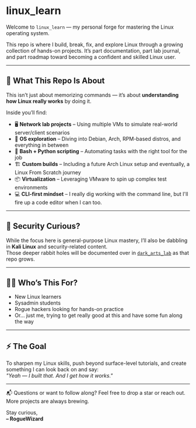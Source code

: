 # linux_learn

Welcome to `linux_learn` — my personal forge for mastering the Linux operating system.

This repo is where I build, break, fix, and explore Linux through a growing collection of hands-on projects. It’s part documentation, part lab journal, and part roadmap toward becoming a confident and skilled Linux user.

---

## 🎯 What This Repo Is About

This isn’t just about memorizing commands — it’s about **understanding how Linux really works** by doing it.

Inside you’ll find:

- 🖥️ **Network lab projects** – Using multiple VMs to simulate real-world server/client scenarios
- 🧪 **OS exploration** – Diving into Debian, Arch, RPM-based distros, and everything in between
- 🧰 **Bash + Python scripting** – Automating tasks with the right tool for the job
- 🏗️ **Custom builds** – Including a future Arch Linux setup and eventually, a Linux From Scratch journey
- 📦 **Virtualization** – Leveraging VMware to spin up complex test environments
- 💻 **CLI-first mindset** – I really dig working with the command line, but I'll fire up a code editor when I can too.

---

## 🔐 Security Curious?  

While the focus here is general-purpose Linux mastery, I’ll also be dabbling in **Kali Linux** and security-related content.  
Those deeper rabbit holes will be documented over in [`dark_arts_lab`](https://github.com/RogueWizard42/dark_arts_lab) as that repo grows.

---

## 👨‍🏫 Who’s This For?

- New Linux learners
- Sysadmin students
- Rogue hackers looking for hands-on practice
- Or… just me, trying to get really good at this and have some fun along the way

---

## ⚡ The Goal

To sharpen my Linux skills, push beyond surface-level tutorials, and create something I can look back on and say:  
_"Yeah — I built that. And I get how it works."_

---

📬 Questions or want to follow along? Feel free to drop a star or reach out. More projects are always brewing.

Stay curious,  
**– RogueWizard**
